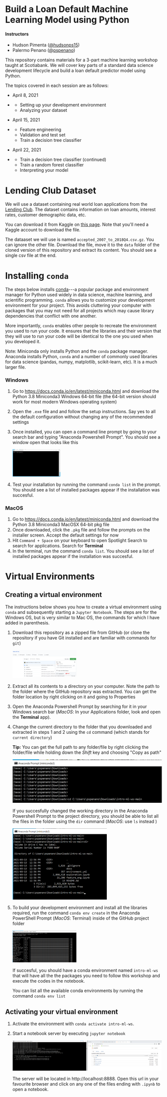 # Build a Loan Default Machine Learning Model using Python

#### Instructors

* Hudson Pimenta ([@hudsonps15](https://twitter.com/hudsonps15))
* Palermo Penano ([@pspenano](https://twitter.com/pspenano))

This repository contains materials for a 3-part machine learning workshop taught at Scotiabank. We will cover key parts of a standard data science development lifecycle and build a loan default predictor model using Python. 

The topics covered in each session are as follows:

- April 8, 2021

- - Setting up your development environment
  - Analyzing your dataset

- April 15, 2021

- - Feature engineering
  - Validation and test set
  - Train a decision tree classifier

- April 22, 2021

- - Train a decision tree classifier (continued)
  - Train a random forest classifier
  - Interpreting your model

# Lending Club Dataset

We will use a dataset containing real world loan applications from the [Lending Club](https://www.lendingclub.com/). The dataset contains information on loan amounts, interest rates, customer demographic data, etc.

You can download it from Kaggle on [this page](https://www.kaggle.com/wordsforthewise/lending-club). Note that you'll need a Kaggle account to download the file.

The dataaset we will use is named `accepted_2007_to_2018Q4.csv.gz`. You can ignore the other file. Download the file, move it to the `data` folder of the cloned version of this repository and extract its content. You should see a single csv file at the end.

# Installing `conda` 

The steps below installs [conda](https://conda.io/projects/conda/en/latest/index.html#)---a popular package and environment manager for Python used widely in data science, machine learning, and scientific programming. `conda` allows you to customize your development environment for your project. This avoids cluttering your computer with packages that you may not need for all projects which may cause library dependencies that conflict with one another.

More importantly, `conda`  enables other people to recreate the environment you used to run your code. It ensures that the libraries and their version that they will use to run your code will be identical to the one you used when you developed it.

Note: Miniconda only installs Python and the `conda` package manager. Anaconda installs Python, `conda` and a number of commonly used libraries for data science (pandas, numpy, matplotlib, scikit-learn, etc). It is a much larger file.

### Windows

1. Go to https://docs.conda.io/en/latest/miniconda.html and download the Python 3.8 Miniconda3 Windows 64-bit file (the 64-bit version should work for most modern Windows operating system)

2. Open the `.exe` file and and follow the setup instructions. Say yes to all the default configuration without changing any of the recommended settings

3. Once installed, you can open a command line prompt by going to your search bar and typing "Anaconda Powershell Prompt". You should see a window open that looks like this

   <img src="./imgs/anaconda_prompt.png" alt="anaconda_prompt" style="zoom:15%;" />

4. Test your installation by running the command `conda list` in the prompt. You should see a list of installed packages appear if the installation was succesful.

### MacOS

1. Go to https://docs.conda.io/en/latest/miniconda.html and download the Python 3.8 Miniconda3 MacOSX 64-bit pkg file
2. Once downloaded, click the `.pkg` file and follow the prompts on the installer screen. Accept the default settings for now
3. Hit `Command + Space` on your keyboard to open Spotlight Search to search for applications. Search for **Terminal**
4. In the terminal, run the command `conda list`. You should see a list of installed packages appear if the installation was succesful.

# Virtual Environments

## Creating a virtual environment

The instructions below shows you how to create a virtual environment using `conda` and subsequently starting a `Jupyter Notebook`. The steps are for the Windows OS, but is very similar to Mac OS, the commands for which I have added in parenthesis.

1. Download this repository as a zipped file from GitHub (or clone the repository if you have Git installed and are familiar with commands for `git`)

   <img src="./imgs/repo_zip.png" alt="repo_zip" style="zoom:20%;" />

2. Extract all its contents to a directory on your computer. Note the path to the folder where the GitHub repository was extracted. You can get the folder location by right clicking on it and going to Properties

3. Open the Anaconda Powershell Prompt by searching for it in your Windows search bar (*MacOS*: In your Applications folder, look and open the **Terminal** app).

4. Change the current directory to the folder that you downloaded and extracted in steps 1 and 2 using the `cd` command (which stands for `current directory`)

   __Tip:__ You can get the full path to any folder/file by right clicking the folder/file while holding down the _Shift_ key and choosing "Copy as path"

   <img src="./imgs/anaconda_cd_proj_folder.png" alt="anaconda_cd_proj_folder" style="zoom:50%;" />

   If you succesfully changed the working directory in the Anaconda Powershell Prompt to the project directory, you should be able to list all the files in the folder using the `dir` command (*MacOS*: use `ls` instead )

   ​																<img src="./imgs/dir_folder.png" alt="dir_folder" style="zoom:40%;" />

5. To build your development environment and install all the libraries required, run the command `conda env create` in the Anaconda PowerShell Prompt (*MacOS*: Terminal) inside of the GitHub project folder

   <img src="./imgs/run_conda_env_create.png" alt="run_conda_env_create" style="zoom:20%;" />

   If succesful, you should have a conda environment named `intro-ml-ws` that will have all the the packages you need to follow this workshop and execute the codes in the notebook.

   You can list all the available conda environments by running the command `conda env list`

## Activating your virtual environment

1. Activate the environment with  `conda activate intro-ml-ws`.

2. Start a notebook server by executing `jupyter notebook`

   <img src="./imgs/start_notebook.png" alt="start_notebook" style="zoom:50%;" />

   The server will be located in http://localhost:8888. Open this url in your favourite browser and click on any one of the files ending with `.ipynb`  to open a notebook.



